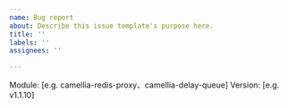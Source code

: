 ```yaml
---
name: Bug report
about: Describe this issue template's purpose here.
title: ''
labels: ''
assignees: ''

---
```


Module: [e.g. camellia-redis-proxy、camellia-delay-queue]
Version: [e.g. v1.1.10]
